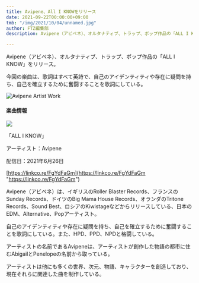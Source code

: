 ```yaml
---
title: Avipene、All I KNOWをリリース
date: 2021-09-22T00:00:00+09:00
tmb: "/img/2021/10/04/unnamed.jpg"
author: FTZ編集部
description: Avipene（アビペネ）、オルタナティブ、トラップ、ポップ作品の「ALL I KNOW」をリリース。

---
```

Avipene（アビペネ）、オルタナティブ、トラップ、ポップ作品の「ALL I KNOW」をリリース。

今回の楽曲は、歌詞はすべて英詩で、自己のアイデンティティや存在に疑問を持ち、自己を確立するために奮闘することを歌詞にしている。

![Avipene Artist Work](/img/2021/10/04/unnamed.jpg)

#### 楽曲情報

![](/img/2021/10/04/ダウンロード.jpeg)

「ALL I KNOW」

アーティスト：Avipene

配信日：2021年6月26日

[https://linkco.re/FgYdFaGm](https://linkco.re/FgYdFaGm "https://linkco.re/FgYdFaGm")

Avipene（アビペネ）は、イギリスのRoller Blaster Records、フランスのSunday Records、ドイツのBig Mama House Records、オランダのTritone Records、Sound Best、ロシアのKiwistageなどからリリースしている、日本のEDM、Alternative、Popアーティスト。

自己のアイデンティティや存在に疑問を持ち、自己を確立するために奮闘することを歌詞にしている。また、HPD、PPD、NPDと格闘している。

アーティストの名前であるAvipeneは、アーティストが創作した物語の都市に住むAbigailとPenelopeの名前から取っている。

アーティストは他にも多くの世界、次元、物語、キャラクターを創造しており、現在それらに関連した曲を制作している。